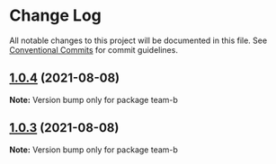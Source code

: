 # Change Log

All notable changes to this project will be documented in this file.
See [Conventional Commits](https://conventionalcommits.org) for commit guidelines.

## [1.0.4](https://github.com/shoaibbhimani/react-monorepo-examplee/compare/team-b@1.0.3...team-b@1.0.4) (2021-08-08)

**Note:** Version bump only for package team-b





## [1.0.3](https://github.com/shoaibbhimani/react-monorepo-examplee/compare/team-b@1.0.2...team-b@1.0.3) (2021-08-08)

**Note:** Version bump only for package team-b
